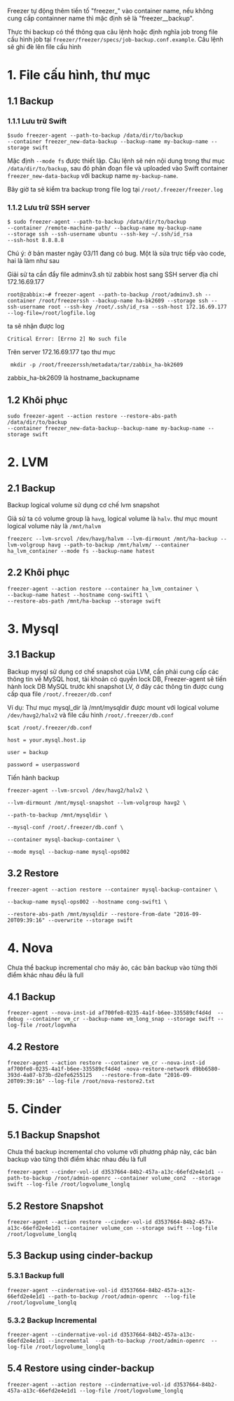Freezer tự động thêm tiền tố "freezer_" vào container name, nếu không cung cấp containner name thì mặc định sẽ là "freezer__backup".

Thực thi backup có thể thông qua câu lệnh hoặc định nghĩa job trong file cấu hình job tại `freezer/freezer/specs/job-backup.conf.example`. Câu lệnh sẽ ghi đè lên file cấu hình


# 1. File cấu hình, thư mục

## 1.1 Backup

### 1.1.1 Lưu trữ Swift
```
$sudo freezer-agent --path-to-backup /data/dir/to/backup
--container freezer_new-data-backup --backup-name my-backup-name --storage swift
```

Mặc định `--mode fs` được thiết lập. Câu lệnh sẽ nén nội dung trong thư mục `/data/dir/to/backup`, sau đó phân đoạn file và uploaded vào Swift container `freezer_new-data-backup` với backup name `my-backup-name`.

Bây giờ ta sẽ kiểm tra backup trong file log tại `/root/.freezer/freezer.log`

### 1.1.2 Lưu trữ SSH server 

```
$ sudo freezer-agent --path-to-backup /data/dir/to/backup
--container /remote-machine-path/ --backup-name my-backup-name
--storage ssh --ssh-username ubuntu --ssh-key ~/.ssh/id_rsa
--ssh-host 8.8.8.8
```

Chú ý: ở bản master ngày 03/11 đang có bug. Một là sửa trực tiếp vào code, hai là làm như sau

Giải sử ta cần đẩy file adminv3.sh từ zabbix host sang SSH server địa chỉ 172.16.69.177

```
root@zabbix:~# freezer-agent --path-to-backup /root/adminv3.sh --container /root/freezerssh --backup-name ha-bk2609 --storage ssh --ssh-username root --ssh-key /root/.ssh/id_rsa --ssh-host 172.16.69.177 --log-file=/root/logfile.log
```
ta sẽ nhận được log

```
Critical Error: [Errno 2] No such file
```

Trên server 172.16.69.177 tạo thư mục

```
 mkdir -p /root/freezerssh/metadata/tar/zabbix_ha-bk2609
```

zabbix_ha-bk2609 là hostname_backupname

## 1.2 Khôi phục

```
sudo freezer-agent --action restore --restore-abs-path /data/dir/to/backup
--container freezer_new-data-backup--backup-name my-backup-name --storage swift
```

# 2. LVM

## 2.1 Backup
Backup logical volume sử dụng cơ chế lvm snapshot

Giả sử ta có volume group là `havg`, logical volume là `halv`. thư mục mount logical volume này là `/mnt/halvm `

```
freezerc --lvm-srcvol /dev/havg/halvm --lvm-dirmount /mnt/ha-backup --lvm-volgroup havg --path-to-backup /mnt/halvm/ --container ha_lvm_container --mode fs --backup-name hatest
```
## 2.2 Khôi phục

```
freezer-agent --action restore --container ha_lvm_container \
--backup-name hatest --hostname cong-swift1 \
--restore-abs-path /mnt/ha-backup --storage swift
```

# 3. Mysql

## 3.1 Backup

Backup mysql sử dụng cơ chế snapshot của LVM, cần phải cung cấp các thông tin về MySQL host, tài khoản có quyền lock DB, Freezer-agent sẽ tiến hành lock DB MySQL trước khi snapshot LV, ở đây các thông tin được cung cấp qua file `/root/.freezer/db.conf`

Ví dụ: Thư mục mysql_dir là /mnt/mysqldir được mount với logical volume `/dev/havg2/halv2` và file cấu hình `/root/.freezer/db.conf`

```
$cat /root/.freezer/db.conf

host = your.mysql.host.ip

user = backup

password = userpassword
```

Tiến hành backup

```
freezer-agent --lvm-srcvol /dev/havg2/halv2 \

--lvm-dirmount /mnt/mysql-snapshot --lvm-volgroup havg2 \

--path-to-backup /mnt/mysqldir \

--mysql-conf /root/.freezer/db.conf \

--container mysql-backup-container \

--mode mysql --backup-name mysql-ops002

```

## 3.2 Restore

```
freezer-agent --action restore --container mysql-backup-container \

--backup-name mysql-ops002 --hostname cong-swift1 \

--restore-abs-path /mnt/mysqldir --restore-from-date "2016-09-20T09:39:16" --overwrite --storage swift

```

# 4. Nova
Chưa thể backup incremental cho máy ảo, các bản backup vào từng thời điểm khác nhau đều là full

## 4.1 Backup
```
freezer-agent --nova-inst-id af700fe8-0235-4a1f-b6ee-335589cf4d4d  --debug --container vm_cr --backup-name vm_long_snap --storage swift --log-file /root/logvmha
```

## 4.2 Restore
```
freezer-agent --action restore --container vm_cr --nova-inst-id af700fe8-0235-4a1f-b6ee-335589cf4d4d -nova-restore-network d9bb6580-393d-4a87-b73b-d2efe6255125   --restore-from-date "2016-09-20T09:39:16" --log-file /root/nova-restore2.txt
```

# 5. Cinder

## 5.1 Backup Snapshot
Chưa thể backup incremental cho volume với phương pháp này, các bản backup vào từng thời điểm khác nhau đều là full


```
freezer-agent --cinder-vol-id d3537664-84b2-457a-a13c-66efd2e4e1d1 --path-to-backup /root/admin-openrc --container volume_con2  --storage swift --log-file /root/logvolume_longlq
```

## 5.2 Restore Snapshot
```
freezer-agent --action restore --cinder-vol-id d3537664-84b2-457a-a13c-66efd2e4e1d1 --container volume_con --storage swift --log-file /root/logvolume_longlq
```



## 5.3 Backup using cinder-backup
### 5.3.1 Backup full

```
freezer-agent --cindernative-vol-id d3537664-84b2-457a-a13c-66efd2e4e1d1 --path-to-backup /root/admin-openrc  --log-file /root/logvolume_longlq
```

### 5.3.2 Backup Incremental

```
freezer-agent --cindernative-vol-id d3537664-84b2-457a-a13c-66efd2e4e1d1 --incremental  --path-to-backup /root/admin-openrc  --log-file /root/logvolume_longlq
```

## 5.4 Restore using cinder-backup

```
freezer-agent --action restore --cindernative-vol-id d3537664-84b2-457a-a13c-66efd2e4e1d1 --log-file /root/logvolume_longlq
```
